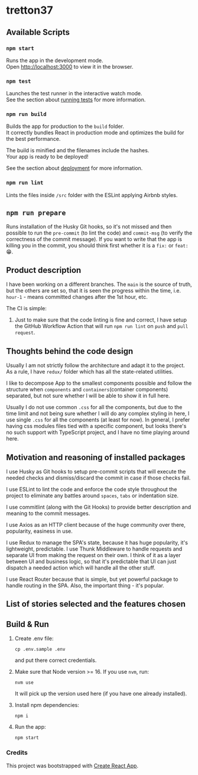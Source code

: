 # tretton37

## Available Scripts

### `npm start`

Runs the app in the development mode.\
Open [http://localhost:3000](http://localhost:3000) to view it in the browser.

### `npm test`

Launches the test runner in the interactive watch mode.\
See the section about [running tests](https://facebook.github.io/create-react-app/docs/running-tests) for more information.

### `npm run build`

Builds the app for production to the `build` folder.\
It correctly bundles React in production mode and optimizes the build for the best performance.

The build is minified and the filenames include the hashes.\
Your app is ready to be deployed!

See the section about [deployment](https://facebook.github.io/create-react-app/docs/deployment) for more information.

### `npm run lint`

Lints the files inside `/src` folder with the ESLint applying Airbnb styles.

## `npm run prepare`

Runs installation of the Husky Git hooks, so it's not missed and then possible to run the `pre-commit` (to lint the code) and `commit-msg` (to verify the correctness of the commit message). If you want to write that the app is killing you in the commit, you should think first whether it is a `fix:` or `feat:` 😁.

## Product description

I have been working on a different branches. The `main` is the source of truth, but the others are set so, that it is seen the progress within the time, i.e. `hour-1` - means committed changes after the 1st hour, etc.

The CI is simple:
1. Just to make sure that the code linting is fine and correct, I have setup the GitHub Workflow Action that will run `npm run lint` on `push` and `pull request`.

## Thoughts behind the code design

Usually I am not strictly follow the architecture and adapt it to the project. As a rule, I have `redux/` folder which has all the state-related utilities.

I like to decompose App to the smallest components possible and follow the structure when `components` and `containers`(container components) separated, but not sure whether I will be able to show it in full here.

Usually I do not use common `.css` for all the components, but due to the time limit and not being sure whether I will do any complex styling in here, I use single `.css` for all the components (at least for now). In general, I prefer having css modules files tied with a specific component, but looks there's no such support with TypeScript project, and I have no time playing around here.

## Motivation and reasoning of installed packages

I use Husky as Git hooks to setup pre-commit scripts that will execute the needed checks and dismiss/discard the commit in case if those checks fail.

I use ESLint to lint the code and enforce the code style throughout the project to eliminate any battles around `spaces`, `tabs` or indentation size.

I use commitlint (along with the Git Hooks) to provide better description and meaning to the commit messages.

I use Axios as an HTTP client because of the huge community over there, popularity, easiness in use.

I use Redux to manage the SPA's state, because it has huge popularity, it's lightweight, predictable. I use Thunk Middleware to handle requests and separate UI from making the request on their own. I think of it as a layer between UI and business logic, so that it's predictable that UI can just dispatch a needed action which will handle all the other stuff.

I use React Router because that is simple, but yet powerful package to handle routing in the SPA. Also, the important thing - it's popular.

## List of stories selected and the features chosen

## Build & Run

1. Create .env file:
   ```
   cp .env.sample .env
   ```
   and put there correct credentials.

2. Make sure that Node version >= 16. If you use `nvm`, run:
   ```
   nvm use
   ```
   It will pick up the version used here (if you have one already installed).

3. Install npm dependencies:
   ```
   npm i
   ```

4. Run the app:
   ```
   npm start
   ```

### Credits

This project was bootstrapped with [Create React App](https://github.com/facebook/create-react-app).
